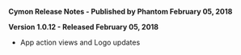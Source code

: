 **Cymon Release Notes - Published by Phantom February 05, 2018**


**Version 1.0.12 - Released February 05, 2018**

* App action views and Logo updates
